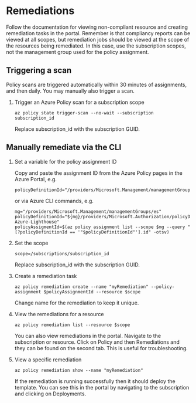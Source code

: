 # Remediations

Follow the documentation for viewing non-compliant resource and creating remediation tasks in the portal. Remember is that compliancy reports can be viewed at all scopes, but remediation jobs should be viewed at the scope of the resources being remediated. In this case, use the subscription scopes, not the management group used for the policy assignment.

## Triggering a scan

Policy scans are triggered automatically within 30 minutes of assignments, and then daily. You may manually also trigger a scan.

1. Trigger an Azure Policy scan for a subscription scope

    ```shell
    az policy state trigger-scan --no-wait --subscription subscription_id
    ```

    Replace subscription_id with the subscription GUID.

## Manually remediate via the CLI

1. Set a variable for the policy assignment ID

    Copy and paste the assignment ID from the Azure Policy pages in the Azure Portal, e.g.

    ```shell
    policyDefinitionId="/providers/Microsoft.Management/managementGroups/es/providers/Microsoft.Authorization/policyAssignments/d0f40be55d314f42807a301d"
    ```

    or via Azure CLI commands, e.g.

    ```shell
    mg="/providers/Microsoft.Management/managementGroups/es"
    policyDefinitionId="${mg}/providers/Microsoft.Authorization/policyDefinitions/Assign-Azure-Lighthouse"
    policyAssigmentId=$(az policy assignment list --scope $mg --query "[?policyDefinitionId == '"$policyDefinitionId"'].id" -otsv)
    ```

1. Set the scope

    ```shell
    scope=/subscriptions/subscription_id
    ```

    Replace subscription_id with the subscription GUID.

1. Create a remediation task

    ```shell
    az policy remediation create --name "myRemediation" --policy-assignment $policyAssignmentId --resource $scope
    ```

    Change name for the remediation to keep it unique.

1. View the remediations for a resource

    ```shell
    az policy remediation list --resource $scope
    ```

    You can also view remediations in the portal. Navigate to the subscription or resource. Click on Policy and then Remediations and they can be found on the second tab. This is useful for troubleshooting.

1. View a specific remediation

    ```shell
    az policy remediation show --name "myRemediation"
    ```

    If the remediation is running successfully then it should deploy the template. You can see this in the portal by navigating to the subscription and clicking on Deployments.
